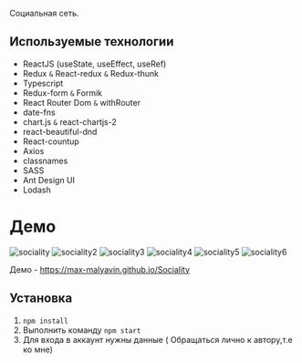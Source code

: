 Социальная сеть.


## Используемые технологии

* ReactJS (useState, useEffect, useRef)
* Redux `&` React-redux `&` Redux-thunk
* Typescript
* Redux-form  `&` Formik
* React Router Dom `&` withRouter
* date-fns
* chart.js `&` react-chartjs-2
* react-beautiful-dnd
* React-countup
* Axios
* classnames
* SASS
* Ant Design UI
* Lodash


# Демо

![sociality](https://user-images.githubusercontent.com/57911146/87251104-f04abd80-c471-11ea-84a9-0fc0987f88fd.png)
![sociality2](https://user-images.githubusercontent.com/57911146/87251119-0193ca00-c472-11ea-945d-066124c6c436.png)
![sociality3](https://user-images.githubusercontent.com/57911146/87251122-0a849b80-c472-11ea-88f1-5c9d88033ed3.png)
![sociality4](https://user-images.githubusercontent.com/57911146/87251129-0fe1e600-c472-11ea-8154-e64d982c2764.png)
![sociality5](https://user-images.githubusercontent.com/57911146/87251132-153f3080-c472-11ea-89db-e394ab823215.png)
![sociality6](https://user-images.githubusercontent.com/57911146/87251135-196b4e00-c472-11ea-997c-631192423542.png)

Демо - https://max-malyavin.github.io/Sociality

## Установка

1. `npm install`
2. Выполнить команду `npm start`
3. Для входа в аккаунт нужны данные ( Обращаться лично к автору,т.е ко мне)

